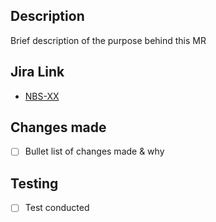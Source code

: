 ## Description ##
Brief description of the purpose behind this MR

## Jira Link ##
 - [NBS-XX](https://jason2richards.atlassian.net/browse/NBS-xx)

## Changes made ##
 - [ ] Bullet list of changes made & why

## Testing ##
 - [ ] Test conducted
